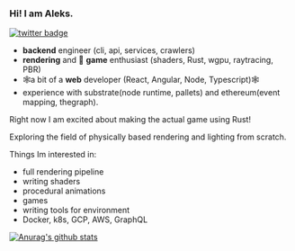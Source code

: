 ### Hi! I am Aleks.

[![twitter badge](https://img.shields.io/badge/twitter-@AleksPickle-blue?style=flat-square&logo=twitter)](https://twitter.com/aleks_pickle)


- **backend** engineer (cli, api, services, crawlers)
- **rendering** and 👾 **game** enthusiast (shaders, Rust, wgpu, raytracing, PBR)
- 🕸️a bit of a **web** developer (React, Angular, Node, Typescript)🕸️
- experience with substrate(node runtime, pallets) and ethereum(event mapping, thegraph).

Right now I am excited about making the actual game using Rust!

Exploring the field of physically based rendering and lighting from scratch.

Things Im interested in:
- full rendering pipeline
- writing shaders
- procedural animations
- games
- writing tools for environment
- Docker, k8s, GCP, AWS, GraphQL


[![Anurag's github stats](https://github-readme-stats.vercel.app/api?username=alekspickle&show_icons=true)](https://github.com/anuraghazra/github-readme-stats)

